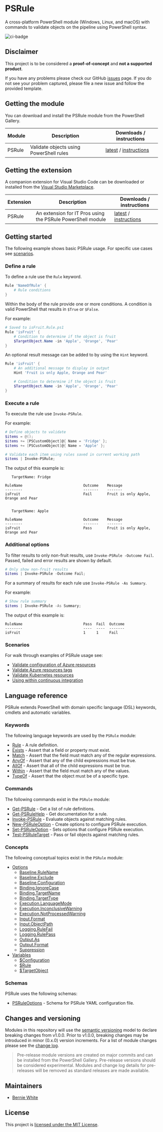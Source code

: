 # PSRule

A cross-platform PowerShell module (Windows, Linux, and macOS) with commands to validate objects on the pipeline using PowerShell syntax.

![ci-badge]

## Disclaimer

This project is to be considered a **proof-of-concept** and **not a supported product**.

If you have any problems please check our GitHub [issues](https://github.com/BernieWhite/PSRule/issues) page. If you do not see your problem captured, please file a new issue and follow the provided template.

## Getting the module

You can download and install the PSRule module from the PowerShell Gallery.

Module | Description | Downloads / instructions
------ | ----------- | ------------------------
PSRule | Validate objects using PowerShell rules | [latest][module-psrule] / [instructions][install]

## Getting the extension

A companion extension for Visual Studio Code can be downloaded or installed from the [Visual Studio Marketplace][ext-psrule].

Extension | Description | Downloads / instructions
--------- | ----------- | ------------------------
PSRule    | An extension for IT Pros using the PSRule PowerShell module | [latest][ext-psrule] / [instructions][install]

## Getting started

The following example shows basic PSRule usage. For specific use cases see [scenarios](#scenarios).

### Define a rule

To define a rule use the `Rule` keyword.

```powershell
Rule 'NameOfRule' {
    # Rule conditions
}
```

Within the body of the rule provide one or more conditions. A condition is valid PowerShell that results in `$True` or `$False`.

For example:

```powershell
# Saved to isFruit.Rule.ps1
Rule 'isFruit' {
    # Condition to determine if the object is fruit
    $TargetObject.Name -in 'Apple', 'Orange', 'Pear'
}
```

An optional result message can be added to by using the `Hint` keyword.

```powershell
Rule 'isFruit' {
    # An additional message to display in output
    Hint 'Fruit is only Apple, Orange and Pear'

    # Condition to determine if the object is fruit
    $TargetObject.Name -in 'Apple', 'Orange', 'Pear'
}
```

### Execute a rule

To execute the rule use `Invoke-PSRule`.

For example:

```powershell
# Define objects to validate
$items = @();
$items += [PSCustomObject]@{ Name = 'Fridge' };
$items += [PSCustomObject]@{ Name = 'Apple' };

# Validate each item using rules saved in current working path
$items | Invoke-PSRule;
```

The output of this example is:

```text
   TargetName: Fridge

RuleName                            Outcome    Message
--------                            -------    -------
isFruit                             Fail       Fruit is only Apple, Orange and Pear


   TargetName: Apple

RuleName                            Outcome    Message
--------                            -------    -------
isFruit                             Pass       Fruit is only Apple, Orange and Pear
```

### Additional options

To filter results to only non-fruit results, use `Invoke-PSRule -Outcome Fail`. Passed, failed and error results are shown by default.

```powershell
# Only show non-fruit results
$items | Invoke-PSRule -Outcome Fail;
```

For a summary of results for each rule use `Invoke-PSRule -As Summary`.

For example:

```powershell
# Show rule summary
$items | Invoke-PSRule -As Summary;
```

The output of this example is:

```text
RuleName                            Pass  Fail  Outcome
--------                            ----  ----  -------
isFruit                             1     1     Fail
```

### Scenarios

For walk through examples of PSRule usage see:

- [Validate configuration of Azure resources](docs/scenarios/azure-resources/azure-resources.md)
- [Validate Azure resources tags](docs/scenarios/azure-tags/azure-tags.md)
- [Validate Kubernetes resources](docs/scenarios/kubernetes-resources/kubernetes-resources.md)
- [Using within continuous integration](docs/scenarios/validation-pipeline/validation-pipeline.md)

## Language reference

PSRule extends PowerShell with domain specific language (DSL) keywords, cmdlets and automatic variables.

### Keywords

The following language keywords are used by the `PSRule` module:

- [Rule](docs/keywords/PSRule/en-US/about_PSRule_Keywords.md#rule) - A rule definition.
- [Exists](docs/keywords/PSRule/en-US/about_PSRule_Keywords.md#exists) - Assert that a field or property must exist.
- [Match](docs/keywords/PSRule/en-US/about_PSRule_Keywords.md#match) - Assert that the field must match any of the regular expressions.
- [AnyOf](docs/keywords/PSRule/en-US/about_PSRule_Keywords.md#anyof) - Assert that any of the child expressions must be true.
- [AllOf](docs/keywords/PSRule/en-US/about_PSRule_Keywords.md#allof) - Assert that all of the child expressions must be true.
- [Within](docs/keywords/PSRule/en-US/about_PSRule_Keywords.md#within) - Assert that the field must match any of the values.
- [TypeOf](docs/keywords/PSRule/en-US/about_PSRule_Keywords.md#typeof) - Assert that the object must be of a specific type.

### Commands

The following commands exist in the `PSRule` module:

- [Get-PSRule](docs/commands/PSRule/en-US/Get-PSRule.md) - Get a list of rule definitions.
- [Get-PSRuleHelp](docs/commands/PSRule/en-US/Get-PSRuleHelp.md) - Get documentation for a rule.
- [Invoke-PSRule](docs/commands/PSRule/en-US/Invoke-PSRule.md) - Evaluate objects against matching rules.
- [New-PSRuleOption](docs/commands/PSRule/en-US/New-PSRuleOption.md) - Create options to configure PSRule execution.
- [Set-PSRuleOption](docs/commands/PSRule/en-US/Set-PSRuleOption.md) - Sets options that configure PSRule execution.
- [Test-PSRuleTarget](docs/commands/PSRule/en-US/Test-PSRuleTarget.md) - Pass or fail objects against matching rules.

### Concepts

The following conceptual topics exist in the `PSRule` module:

- [Options](docs/concepts/PSRule/en-US/about_PSRule_Options.md)
  - [Baseline.RuleName](docs/concepts/PSRule/en-US/about_PSRule_Options.md#baselinerulename)
  - [Baseline.Exclude](docs/concepts/PSRule/en-US/about_PSRule_Options.md#baselineexclude)
  - [Baseline.Configuration](docs/concepts/PSRule/en-US/about_PSRule_Options.md#baselineconfiguration)
  - [Binding.IgnoreCase](docs/concepts/PSRule/en-US/about_PSRule_Options.md#bindingignorecase)
  - [Binding.TargetName](docs/concepts/PSRule/en-US/about_PSRule_Options.md#bindingtargetname)
  - [Binding.TargetType](docs/concepts/PSRule/en-US/about_PSRule_Options.md#bindingtargettype)
  - [Execution.LanguageMode](docs/concepts/PSRule/en-US/about_PSRule_Options.md#executionlanguagemode)
  - [Execution.InconclusiveWarning](docs/concepts/PSRule/en-US/about_PSRule_Options.md#inconclusive-warning)
  - [Execution.NotProcessedWarning](docs/concepts/PSRule/en-US/about_PSRule_Options.md#not-processed-warning)
  - [Input.Format](docs/concepts/PSRule/en-US/about_PSRule_Options.md#inputformat)
  - [Input.ObjectPath](docs/concepts/PSRule/en-US/about_PSRule_Options.md#inputobjectpath)
  - [Logging.RuleFail](docs/concepts/PSRule/en-US/about_PSRule_Options.md#loggingrulefail)
  - [Logging.RulePass](docs/concepts/PSRule/en-US/about_PSRule_Options.md#loggingrulepass)
  - [Output.As](docs/concepts/PSRule/en-US/about_PSRule_Options.md#outputas)
  - [Output.Format](docs/concepts/PSRule/en-US/about_PSRule_Options.md#outputformat)
  - [Suppression](docs/concepts/PSRule/en-US/about_PSRule_Options.md#rule-suppression)
- [Variables](docs/concepts/PSRule/en-US/about_PSRule_Variables.md)
  - [$Configuration](docs/concepts/PSRule/en-US/about_PSRule_Variables.md#configuration)
  - [$Rule](docs/concepts/PSRule/en-US/about_PSRule_Variables.md#rule)
  - [$TargetObject](docs/concepts/PSRule/en-US/about_PSRule_Variables.md#targetobject)

### Schemas

PSRule uses the following schemas:

- [PSRuleOptions](schemas/PSRule-options.schema.json) - Schema for PSRule YAML configuration file.

## Changes and versioning

Modules in this repository will use the [semantic versioning](http://semver.org/) model to declare breaking changes from v1.0.0. Prior to v1.0.0, breaking changes may be introduced in minor (0.x.0) version increments. For a list of module changes please see the [change log](CHANGELOG.md).

> Pre-release module versions are created on major commits and can be installed from the PowerShell Gallery. Pre-release versions should be considered experimental. Modules and change log details for pre-releases will be removed as standard releases are made available.

## Maintainers

- [Bernie White](https://github.com/BernieWhite)

## License

This project is [licensed under the MIT License](LICENSE).

[install]: docs/scenarios/install-instructions.md
[ci-badge]: https://dev.azure.com/bewhite/PSRule/_apis/build/status/PSRule-CI?branchName=master
[module-psrule]: https://www.powershellgallery.com/packages/PSRule
[ext-psrule]: https://marketplace.visualstudio.com/items?itemName=bewhite.psrule-vscode-preview
